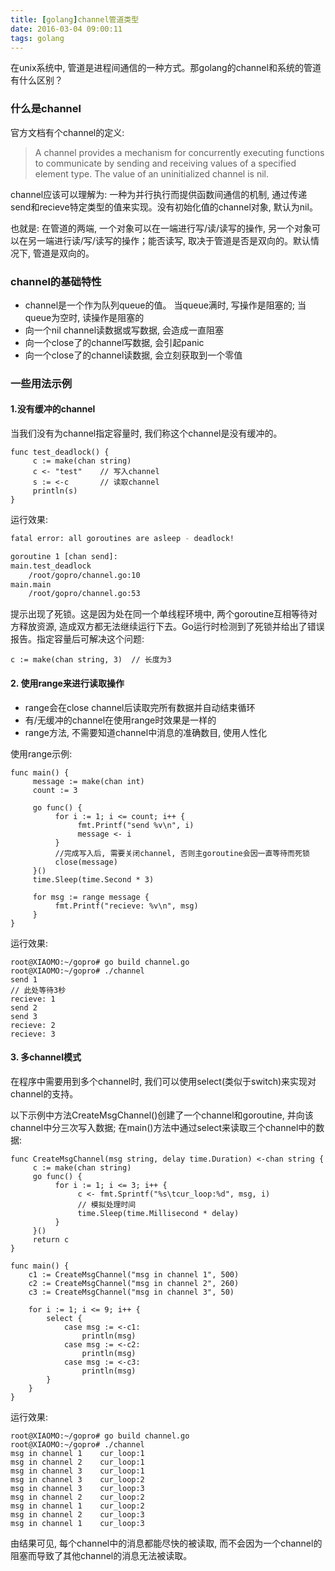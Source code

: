 ```yaml
---
title: [golang]channel管道类型
date: 2016-03-04 09:00:11
tags: golang
---
```


在unix系统中, 管道是进程间通信的一种方式。那golang的channel和系统的管道有什么区别？

### 什么是channel
官方文档有个channel的定义:


>    A channel provides a mechanism for concurrently executing functions to communicate
>    by sending and receiving values of a specified element type.
>    The value of an uninitialized channel is nil.

channel应该可以理解为: 一种为并行执行而提供函数间通信的机制, 通过传递send和recieve特定类型的值来实现。没有初始化值的channel对象, 默认为nil。
<!--more-->

也就是: 在管道的两端, 一个对象可以在一端进行写/读/读写的操作, 另一个对象可以在另一端进行读/写/读写的操作；能否读写, 取决于管道是否是双向的。默认情况下, 管道是双向的。

### channel的基础特性
- channel是一个作为队列queue的值。 当queue满时, 写操作是阻塞的; 当queue为空时, 读操作是阻塞的
- 向一个nil channel读数据或写数据, 会造成一直阻塞
- 向一个close了的channel写数据, 会引起panic
- 向一个close了的channel读数据, 会立刻获取到一个零值

### 一些用法示例
#### 1.没有缓冲的channel
当我们没有为channel指定容量时, 我们称这个channel是没有缓冲的。
```golang
func test_deadlock() {
     c := make(chan string)
     c <- "test"    // 写入channel
     s := <-c       // 读取channel
     println(s)
}
```
运行效果:
```bash
fatal error: all goroutines are asleep - deadlock!

goroutine 1 [chan send]:
main.test_deadlock
	/root/gopro/channel.go:10
main.main
	/root/gopro/channel.go:53
```
提示出现了死锁。这是因为处在同一个单线程环境中, 两个goroutine互相等待对方释放资源, 造成双方都无法继续运行下去。Go运行时检测到了死锁并给出了错误报告。指定容量后可解决这个问题:
```golang
c := make(chan string, 3)  // 长度为3
```

#### 2. 使用range来进行读取操作
- range会在close channel后读取完所有数据并自动结束循环
- 有/无缓冲的channel在使用range时效果是一样的
- range方法, 不需要知道channel中消息的准确数目, 使用人性化

使用range示例:
```golang
func main() {
     message := make(chan int)
     count := 3

     go func() {
          for i := 1; i <= count; i++ {
               fmt.Printf("send %v\n", i)
               message <- i
          }
          //完成写入后, 需要关闭channel, 否则主goroutine会因一直等待而死锁
          close(message)
     }()
     time.Sleep(time.Second * 3)

     for msg := range message {
          fmt.Printf("recieve: %v\n", msg)
     }
}
```
运行效果:
```golang
root@XIAOMO:~/gopro# go build channel.go
root@XIAOMO:~/gopro# ./channel
send 1
// 此处等待3秒
recieve: 1
send 2
send 3
recieve: 2
recieve: 3
```

#### 3. 多channel模式
在程序中需要用到多个channel时, 我们可以使用select(类似于switch)来实现对channel的支持。

以下示例中方法CreateMsgChannel()创建了一个channel和goroutine, 并向该channel中分三次写入数据; 在main()方法中通过select来读取三个channel中的数据:
```golang
func CreateMsgChannel(msg string, delay time.Duration) <-chan string {
     c := make(chan string)
     go func() {
          for i := 1; i <= 3; i++ {
               c <- fmt.Sprintf("%s\tcur_loop:%d", msg, i)
               // 模拟处理时间
               time.Sleep(time.Millisecond * delay)
          }
     }()
     return c
}

func main() {
    c1 := CreateMsgChannel("msg in channel 1", 500)
    c2 := CreateMsgChannel("msg in channel 2", 260)
    c3 := CreateMsgChannel("msg in channel 3", 50)

    for i := 1; i <= 9; i++ {
        select {
            case msg := <-c1:
                println(msg)
            case msg := <-c2:
                println(msg)
            case msg := <-c3:
                println(msg)
        }
    }
}
```
运行效果:
```golang
root@XIAOMO:~/gopro# go build channel.go
root@XIAOMO:~/gopro# ./channel
msg in channel 1	cur_loop:1
msg in channel 2	cur_loop:1
msg in channel 3	cur_loop:1
msg in channel 3	cur_loop:2
msg in channel 3	cur_loop:3
msg in channel 2	cur_loop:2
msg in channel 1	cur_loop:2
msg in channel 2	cur_loop:3
msg in channel 1	cur_loop:3
```
由结果可见, 每个channel中的消息都能尽快的被读取, 而不会因为一个channel的阻塞而导致了其他channel的消息无法被读取。